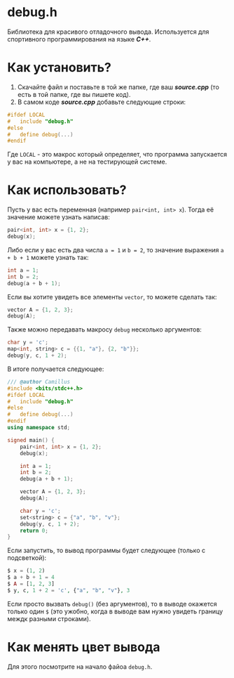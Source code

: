# debug.h
Библиотека для красивого отладочного вывода. Используется для спортивного программирования на языке **_C++_**.

# Как установить?
1. Cкачайте файл и поставьте в той же папке, где ваш **_source.cpp_** (то есть в той папке, где вы пишете код).
2. В самом коде **_source.cpp_** добавьте следующие строки:
```cpp
#ifdef LOCAL
#   include "debug.h"
#else
#   define debug(...)
#endif
```
Где ```LOCAL``` - это макрос который определяет, что программа запускается у вас на компьютере, а не на тестирующей системе.

# Как использовать?
Пусть у вас есть переменная (например ```pair<int, int> x```). Тогда её значение можете узнать написав:
```cpp
pair<int, int> x = {1, 2};
debug(x);
```
Либо если у вас есть два числа ```a = 1``` и ```b = 2```, то значение выражения ```a + b + 1``` можете узнать так:
```cpp
int a = 1;
int b = 2;
debug(a + b + 1);
```
Если вы хотите увидеть все элементы ```vector```, то можете сделать так:
```cpp
vector A = {1, 2, 3};
debug(A);
```
Также можно передавать макросу ```debug``` несколько аргументов:
```cpp
char y = 'c';
map<int, string> c = {{1, "a"}, {2, "b"}};
debug(y, c, 1 + 2);
```

В итоге получается следующее:
```cpp
/// @author Camillus
#include <bits/stdc++.h>
#ifdef LOCAL
#   include "debug.h"
#else
#   define debug(...)
#endif
using namespace std;

signed main() {
    pair<int, int> x = {1, 2};
    debug(x);

    int a = 1;
    int b = 2;
    debug(a + b + 1);

    vector A = {1, 2, 3};
    debug(A);

    char y = 'c';
    set<string> c = {"a", "b", "v"};
    debug(y, c, 1 + 2);
    return 0;
}
```
Если запустить, то вывод программы будет следующее (только с подсветкой):
```php
$ x = (1, 2)
$ a + b + 1 = 4
$ A = [1, 2, 3]
$ y, c, 1 + 2 = 'c', {"a", "b", "v"}, 3
```
Если просто вызвать ```debug()``` (без аргументов), то в выводе окажется только один ```$``` (это ужобно, когда в выводе вам нужно увидеть границу междк разными строками). 

# Как менять цвет вывода
Для этого посмотрите на начало файоа ```debug.h```.
